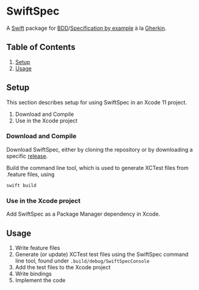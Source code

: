 # SwiftSpec

A [Swift][1] package for [BDD][2]/[Specification by example][3] à la [Gherkin][4]. 

## Table of Contents
1. [Setup](#setup)
2. [Usage](#usage)

## Setup

This section describes setup for using SwiftSpec in an Xcode 11 project.

1. Download and Compile
3. Use in the Xcode project

### Download and Compile
Download SwiftSpec, either by cloning the repository or by downloading a specific [release][5].

Build the command line tool, which is used to generate XCTest files from .feature files, using

	swift build

### Use in the Xcode project

Add SwiftSpec as a Package Manager dependency in Xcode.

## Usage

1. Write feature files
2. Generate (or update) XCTest test files using the SwiftSpec command line tool, found under `.build/debug/SwiftSpecConsole`
3. Add the test files to the Xcode project
4. Write bindings
5. Implement the code

[1]: http://swift.org/                                         "Swift"
[2]: https://en.wikipedia.org/wiki/Behavior-driven_development "Behaviour Driven Development"
[3]: https://en.wikipedia.org/wiki/Specification_by_example    "Specification by Example"
[4]: https://github.com/cucumber/cucumber/wiki/Gherkin         "Gherkin"
[5]: https://github.com/danwaltin/SwiftSpec/releases           "SwiftSpec Releases"
